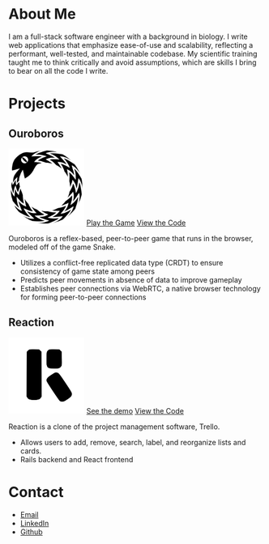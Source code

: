 <h1 id="about">About Me</h1>
<section class="about">
  <p>I am a full-stack software engineer with a background in biology. I write web applications that emphasize ease-of-use and scalability, reflecting a performant, well-tested, and maintainable codebase. My scientific training taught me to think critically and avoid assumptions, which are skills I bring to bear on all the code I write.</p>
</section>

<h1 id="projects">Projects</h1>
<section class="project">
  <aside>
    <h2>Ouroboros</h2>
    <a class='logo' href="https://ouroboros-game.herokuapp.com"><img src="assets/images/logo.svg" alt="ouroboros logo" width="150px"></a>
    <a class="content-btn" href="https://ouroboros-game.herokuapp.com">Play the Game</a>
    <a class="content-btn" href="https://github.com/ouroboros-team/ouroboros">View the Code</a>
  </aside>
  <section class="desc">
    <p>Ouroboros is a reflex-based, peer-to-peer game that runs in the browser, modeled off of the game Snake.</p>
      <ul>
        <li>Utilizes a conflict-free replicated data type (CRDT) to ensure consistency of game state among peers</li>
        <li>Predicts peer movements in absence of data to improve gameplay</li>
        <li>Establishes peer connections via WebRTC, a native browser technology for forming peer-to-peer connections</li>
      </ul>
  </section>
</section>
<section class="project">
  <aside>
    <h2>Reaction</h2>
    <a class='logo' href="https://github.com/GrantDreed/reaction-trello-clone"><img id='reaction' src="assets/images/reaction.svg" alt="reaction logo" width="150px"></a>
    <a class="content-btn" href="https://reaction-trello-clone.herokuapp.com/">See the demo</a>
    <a class="content-btn" href="https://github.com/GrantDReed/reaction-trello-clone">View the Code</a>
  </aside>
  <section class="desc">
    <p>Reaction is a clone of the project management software, Trello.</p>
    <ul>
        <li>Allows users to add, remove, search, label, and reorganize lists and cards.</li>
        <li>Rails backend and React frontend</li>
    </ul>  
  </section>
</section>
<h1 id="contact">Contact</h1>
<section class="contact">
  <ul>
    <li><a href="mailto:grant.davis.reed@gmail.com">Email</a></li>
    <li><a href="https://linkedin.com/in/grant-d-reed">LinkedIn</a></li>
    <li><a href="https://github.com/grantdreed">Github</a></li>
  </ul>
</section>
                                         


